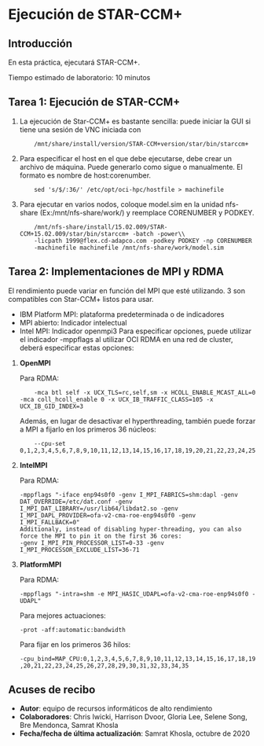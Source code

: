 # Ejecución de STAR-CCM+

## Introducción

En esta práctica, ejecutará STAR-CCM+.

Tiempo estimado de laboratorio: 10 minutos

## Tarea 1: Ejecución de STAR-CCM+

1.  La ejecución de Star-CCM+ es bastante sencilla: puede iniciar la GUI si tiene una sesión de VNC iniciada con
    
            /mnt/share/install/version/STAR-CCM+version/star/bin/starccm+
        
2.  Para especificar el host en el que debe ejecutarse, debe crear un archivo de máquina. Puede generarlo como sigue o manualmente. El formato es nombre de host:corenumber.
    
            sed 's/$/:36/' /etc/opt/oci-hpc/hostfile > machinefile
        
3.  Para ejecutar en varios nodos, coloque model.sim en la unidad nfs-share (Ex:/mnt/nfs-share/work/) y reemplace CORENUMBER y PODKEY.
    
            /mnt/nfs-share/install/15.02.009/STAR-CCM+15.02.009/star/bin/starccm+ -batch -power\\ 
            -licpath 1999@flex.cd-adapco.com -podkey PODKEY -np CORENUMBER 
            -machinefile machinefile /mnt/nfs-share/work/model.sim
        

## Tarea 2: Implementaciones de MPI y RDMA

El rendimiento puede variar en función del MPI que esté utilizando. 3 son compatibles con Star-CCM+ listos para usar.

*   IBM Platform MPI: plataforma predeterminada o de indicadores
*   MPI abierto: Indicador intelectual
*   Intel MPI: Indicador openmpi3 Para especificar opciones, puede utilizar el indicador -mppflags al utilizar OCI RDMA en una red de cluster, deberá especificar estas opciones:

1.  **OpenMPI**
    
    Para RDMA:
    
            -mca btl self -x UCX_TLS=rc,self,sm -x HCOLL_ENABLE_MCAST_ALL=0 -mca coll_hcoll_enable 0 -x UCX_IB_TRAFFIC_CLASS=105 -x UCX_IB_GID_INDEX=3 
        
        
    
    Además, en lugar de desactivar el hyperthreading, también puede forzar a MPI a fijarlo en los primeros 36 núcleos:
    
            --cpu-set 0,1,2,3,4,5,6,7,8,9,10,11,12,13,14,15,16,17,18,19,20,21,22,23,24,25,26,27,28,29,30,31,32,33,34,35
        
2.  **IntelMPI**
    
    Para RDMA:
    
        -mppflags "-iface enp94s0f0 -genv I_MPI_FABRICS=shm:dapl -genv DAT_OVERRIDE=/etc/dat.conf -genv I_MPI_DAT_LIBRARY=/usr/lib64/libdat2.so -genv I_MPI_DAPL_PROVIDER=ofa-v2-cma-roe-enp94s0f0 -genv I_MPI_FALLBACK=0"
        Additionaly, instead of disabling hyper-threading, you can also force the MPI to pin it on the first 36 cores:
        -genv I_MPI_PIN_PROCESSOR_LIST=0-33 -genv I_MPI_PROCESSOR_EXCLUDE_LIST=36-71
        
3.  **PlatformMPI**
    
    Para RDMA:
    
        -mppflags "-intra=shm -e MPI_HASIC_UDAPL=ofa-v2-cma-roe-enp94s0f0 -UDAPL"
        
        
    
    Para mejores actuaciones:
    
        -prot -aff:automatic:bandwidth
        
    
    Para fijar en los primeros 36 hilos:
    
        -cpu_bind=MAP_CPU:0,1,2,3,4,5,6,7,8,9,10,11,12,13,14,15,16,17,18,19 ,20,21,22,23,24,25,26,27,28,29,30,31,32,33,34,35
        

## Acuses de recibo

*   **Autor**: equipo de recursos informáticos de alto rendimiento
*   **Colaboradores**: Chris Iwicki, Harrison Dvoor, Gloria Lee, Selene Song, Bre Mendonca, Samrat Khosla
*   **Fecha/fecha de última actualización**: Samrat Khosla, octubre de 2020